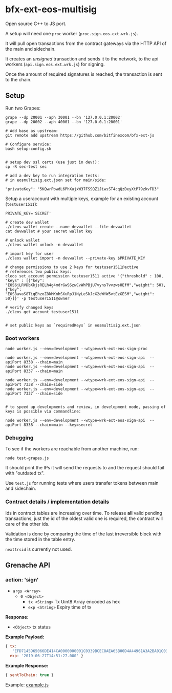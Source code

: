 # bfx-ext-eos-multisig

Open source C++ to JS port.


A setup will need one `proc` worker (`proc.sign.eos.ext.wrk.js`).

It will pull open transactions from the contract gateways via the HTTP API of the main and sidechain.

It creates an *unsigned* transaction and sends it to the network, to the api workers (`api.sign.eos.ext.wrk.js`)
for signing.

Once the amount of required signatures is reached, the transaction is sent to the chain.

## Setup

Run two Grapes:

```
grape --dp 20001 --aph 30001 --bn '127.0.0.1:20002'
grape --dp 20002 --aph 40001 --bn '127.0.0.1:20001'
```

```
# Add base as upstream:
git remote add upstream https://github.com/bitfinexcom/bfx-ext-js

# Configure service:
bash setup-config.sh


# setup dev ssl certs (use just in dev!):
cp -R sec-test sec

# add a dev key to run integration tests:
# in eosmultisig.ext.json set for main/side:

"privateKey": "5KQwrPbwdL6PhXujxW37FSSQZ1JiwsST4cqQzDeyXtP79zkvFD3"
```

Setup a useraccount with multiple keys, example for an existing account
(`testuser1511`):

```
PRIVATE_KEY='SECRET'

# create dev wallet
./cleos wallet create --name devwallet --file devwallet
cat devwallet # your secret wallet key

# unlock wallet
./cleos wallet unlock -n devwallet

# import key for user
./cleos wallet import -n devwallet --private-key $PRIVATE_KEY

# change permissions to use 2 keys for testuser1511@active
# references two public keys:
cleos set account permission testuser1511 active '{"threshold" : 100, "keys" : [{"key": "EOS6jLRVDbXkjsRELh4g4mdrGwSSzwCvWhPBjU7vynsTvvzwsHEfM","weight": 50}, {"key": "EOS8avaS8TiqEhzoZ8kMKnhSXuRpJ1NyLeSkJcX2eWYW5vtEzGESM","weight": 50}]}' -p testuser1511@owner

# verify changed keys
./cleos get account testuser1511


# set public keys as `requiredKeys` in eosmultisig.ext.json

```

### Boot workers

```
node worker.js --env=development --wtype=wrk-ext-eos-sign-proc

node worker.js --env=development --wtype=wrk-ext-eos-sign-api  --apiPort 8338 --chain=main
node worker.js --env=development --wtype=wrk-ext-eos-sign-api  --apiPort 8337 --chain=main

node worker.js --env=development --wtype=wrk-ext-eos-sign-api  --apiPort 7338 --chain=side
node worker.js --env=development --wtype=wrk-ext-eos-sign-api  --apiPort 7337 --chain=side


# to speed up developments and review, in development mode, passing of keys is possible via commandline:

node worker.js --env=development --wtype=wrk-ext-eos-sign-api  --apiPort 8338 --chain=main --key=secret
```

### Debugging

To see if the workers are reachable from another machine, run:

```
node test-grapes.js
```

It should print the IPs it will send the requests to and the request should fail with "outdated tx".

Use `test.js` for running tests where users transfer tokens between main and sidechain.

### Contract details / implementation details

Ids in contract tables are increasing over time. To release **all** valid pending transactions, just the
id of the oldest valid one is required, the contract will care of the other ids.

Validation is done by comparing the time of the last irreversible block with the time stored in the table entry.

`nexttrsid` is currently not used.


## Grenache API

### action: 'sign'

  - `args <Array>`
    - `0 <Object>`
      - `tx <String>` Tx Uint8 Array encoded as hex
      - `exp <String>` Expiry time of tx


**Response:**

  - `<Object>` tx status

**Example Payload:**

```js
{ tx:
   'EFD7145D65066DE414CA0000000001C0339BCEC8AEA65B00D4A44961A3A2BA01C0339BCEC8AEA65B00000000A8ED3232080C0000000000000000',
  exp: '2019-06-27T14:51:27.000' }
```

**Example Response:**

```js
{ sentToChain: true }
```

Example: [example.js](example.js)
